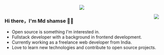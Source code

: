 <p align="center">
  <img alig src="https://github.com/mdshamse1/uirepodata/assets/117460594/fc81bc1a-6aaf-477d-82cc-380f6f439b65">
</p>

<img align="right" src="https://github-readme-stats.vercel.app/api?username=SuperSupeng&show_icons=true&icon_color=CE1D2D&text_color=718096&bg_color=00000000&hide_title=true&hide_border=true" />

### Hi there，I'm Md shamse 🙋‍♂️

- Open source is something I'm interested in.
- Fullstack  developer with a background in frontend development.
- Currently working as a freelance web developer from India.
- Love to learn new technologies and contribute to open source projects.
